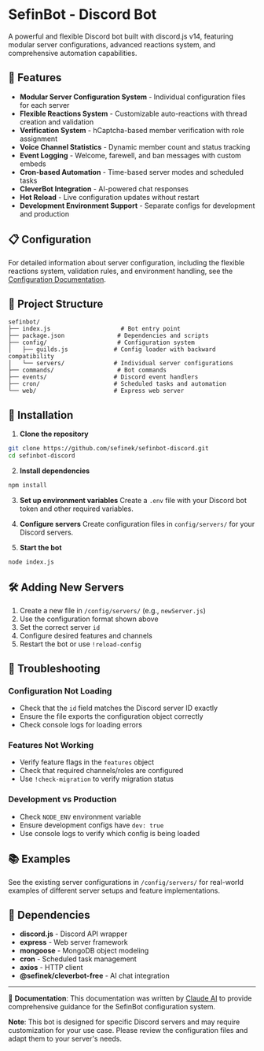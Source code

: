 # SefinBot - Discord Bot

A powerful and flexible Discord bot built with discord.js v14, featuring modular server configurations, advanced reactions system, and comprehensive automation capabilities.

## 🚀 Features

- **Modular Server Configuration System** - Individual configuration files for each server
- **Flexible Reactions System** - Customizable auto-reactions with thread creation and validation
- **Verification System** - hCaptcha-based member verification with role assignment
- **Voice Channel Statistics** - Dynamic member count and status tracking
- **Event Logging** - Welcome, farewell, and ban messages with custom embeds
- **Cron-based Automation** - Time-based server modes and scheduled tasks
- **CleverBot Integration** - AI-powered chat responses
- **Hot Reload** - Live configuration updates without restart
- **Development Environment Support** - Separate configs for development and production

## 📋 Configuration

For detailed information about server configuration, including the flexible reactions system, validation rules, and environment handling, see the [Configuration Documentation](config/README.md).

## 📁 Project Structure

```
sefinbot/
├── index.js                    # Bot entry point
├── package.json               # Dependencies and scripts
├── config/                    # Configuration system
│   ├── guilds.js             # Config loader with backward compatibility
│   └── servers/              # Individual server configurations
├── commands/                  # Bot commands
├── events/                   # Discord event handlers
├── cron/                     # Scheduled tasks and automation
└── web/                      # Express web server
```

## 🔧 Installation

1. **Clone the repository**
```bash
git clone https://github.com/sefinek/sefinbot-discord.git
cd sefinbot-discord
```

2. **Install dependencies**
```bash
npm install
```

3. **Set up environment variables**
Create a `.env` file with your Discord bot token and other required variables.

4. **Configure servers**
Create configuration files in `config/servers/` for your Discord servers.

5. **Start the bot**
```bash
node index.js
```




## 🛠️ Adding New Servers

1. Create a new file in `/config/servers/` (e.g., `newServer.js`)
2. Use the configuration format shown above
3. Set the correct server `id`
4. Configure desired features and channels
5. Restart the bot or use `!reload-config`

## 🐛 Troubleshooting

### Configuration Not Loading
- Check that the `id` field matches the Discord server ID exactly
- Ensure the file exports the configuration object correctly
- Check console logs for loading errors

### Features Not Working  
- Verify feature flags in the `features` object
- Check that required channels/roles are configured
- Use `!check-migration` to verify migration status

### Development vs Production
- Check `NODE_ENV` environment variable  
- Ensure development configs have `dev: true`
- Use console logs to verify which config is being loaded

## 📚 Examples

See the existing server configurations in `/config/servers/` for real-world examples of different server setups and feature implementations.

## 🔗 Dependencies

- **discord.js** - Discord API wrapper
- **express** - Web server framework
- **mongoose** - MongoDB object modeling
- **cron** - Scheduled task management
- **axios** - HTTP client
- **@sefinek/cleverbot-free** - AI chat integration

---

📝 **Documentation**: This documentation was written by [Claude AI](https://claude.ai) to provide comprehensive guidance for the SefinBot configuration system.

**Note**: This bot is designed for specific Discord servers and may require customization for your use case. Please review the configuration files and adapt them to your server's needs.